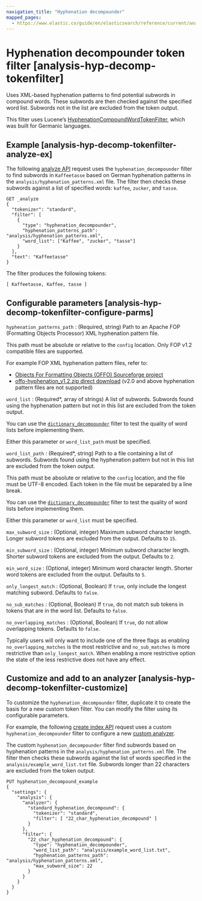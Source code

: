 ```yaml
---
navigation_title: "Hyphenation decompounder"
mapped_pages:
  - https://www.elastic.co/guide/en/elasticsearch/reference/current/analysis-hyp-decomp-tokenfilter.html
---
```


# Hyphenation decompounder token filter [analysis-hyp-decomp-tokenfilter]


Uses XML-based hyphenation patterns to find potential subwords in compound words. These subwords are then checked against the specified word list. Subwords not in the list are excluded from the token output.

This filter uses Lucene’s [HyphenationCompoundWordTokenFilter](https://lucene.apache.org/core/10_0_0/analysis/common/org/apache/lucene/analysis/compound/HyphenationCompoundWordTokenFilter.md), which was built for Germanic languages.

## Example [analysis-hyp-decomp-tokenfilter-analyze-ex]

The following [analyze API](https://www.elastic.co/docs/api/doc/elasticsearch/operation/operation-indices-analyze) request uses the `hyphenation_decompounder` filter to find subwords in `Kaffeetasse` based on German hyphenation patterns in the `analysis/hyphenation_patterns.xml` file. The filter then checks these subwords against a list of specified words: `kaffee`, `zucker`, and `tasse`.

```console
GET _analyze
{
  "tokenizer": "standard",
  "filter": [
    {
      "type": "hyphenation_decompounder",
      "hyphenation_patterns_path": "analysis/hyphenation_patterns.xml",
      "word_list": ["Kaffee", "zucker", "tasse"]
    }
  ],
  "text": "Kaffeetasse"
}
```

The filter produces the following tokens:

```text
[ Kaffeetasse, Kaffee, tasse ]
```


## Configurable parameters [analysis-hyp-decomp-tokenfilter-configure-parms]

`hyphenation_patterns_path`
:   (Required, string) Path to an Apache FOP (Formatting Objects Processor) XML hyphenation pattern file.

This path must be absolute or relative to the `config` location. Only FOP v1.2 compatible files are supported.

For example FOP XML hyphenation pattern files, refer to:

* [Objects For Formatting Objects (OFFO) Sourceforge project](http://offo.sourceforge.net/#FOP+XML+Hyphenation+Patterns)
* [offo-hyphenation_v1.2.zip direct download](https://sourceforge.net/projects/offo/files/offo-hyphenation/1.2/offo-hyphenation_v1.2.zip/download) (v2.0 and above hyphenation pattern files are not supported)


`word_list`
:   (Required*, array of strings) A list of subwords. Subwords found using the hyphenation pattern but not in this list are excluded from the token output.

You can use the [`dictionary_decompounder`](/reference/data-analysis/text-analysis/analysis-dict-decomp-tokenfilter.md) filter to test the quality of word lists before implementing them.

Either this parameter or `word_list_path` must be specified.


`word_list_path`
:   (Required*, string) Path to a file containing a list of subwords. Subwords found using the hyphenation pattern but not in this list are excluded from the token output.

This path must be absolute or relative to the `config` location, and the file must be UTF-8 encoded. Each token in the file must be separated by a line break.

You can use the [`dictionary_decompounder`](/reference/data-analysis/text-analysis/analysis-dict-decomp-tokenfilter.md) filter to test the quality of word lists before implementing them.

Either this parameter or `word_list` must be specified.


`max_subword_size`
:   (Optional, integer) Maximum subword character length. Longer subword tokens are excluded from the output. Defaults to `15`.

`min_subword_size`
:   (Optional, integer) Minimum subword character length. Shorter subword tokens are excluded from the output. Defaults to `2`.

`min_word_size`
:   (Optional, integer) Minimum word character length. Shorter word tokens are excluded from the output. Defaults to `5`.

`only_longest_match`
:   (Optional, Boolean) If `true`, only include the longest matching subword. Defaults to `false`.

`no_sub_matches`
:   (Optional, Boolean) If `true`, do not match sub tokens in tokens that are in the word list. Defaults to `false`.

`no_overlapping_matches`
:   (Optional, Boolean) If `true`, do not allow overlapping tokens. Defaults to `false`.

Typically users will only want to include one of the three flags as enabling `no_overlapping_matches` is the most restrictive and `no_sub_matches` is more restrictive than `only_longest_match`. When enabling a more restrictive option the state of the less restrictive does not have any effect.


## Customize and add to an analyzer [analysis-hyp-decomp-tokenfilter-customize]

To customize the `hyphenation_decompounder` filter, duplicate it to create the basis for a new custom token filter. You can modify the filter using its configurable parameters.

For example, the following [create index API](https://www.elastic.co/docs/api/doc/elasticsearch/operation/operation-indices-create) request uses a custom `hyphenation_decompounder` filter to configure a new [custom analyzer](docs-content://manage-data/data-store/text-analysis/create-custom-analyzer.md).

The custom `hyphenation_decompounder` filter find subwords based on hyphenation patterns in the `analysis/hyphenation_patterns.xml` file. The filter then checks these subwords against the list of words specified in the `analysis/example_word_list.txt` file. Subwords longer than 22 characters are excluded from the token output.

```console
PUT hyphenation_decompound_example
{
  "settings": {
    "analysis": {
      "analyzer": {
        "standard_hyphenation_decompound": {
          "tokenizer": "standard",
          "filter": [ "22_char_hyphenation_decompound" ]
        }
      },
      "filter": {
        "22_char_hyphenation_decompound": {
          "type": "hyphenation_decompounder",
          "word_list_path": "analysis/example_word_list.txt",
          "hyphenation_patterns_path": "analysis/hyphenation_patterns.xml",
          "max_subword_size": 22
        }
      }
    }
  }
}
```


